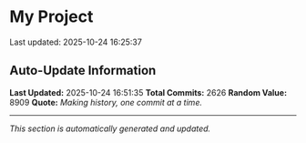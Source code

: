 # My Project


Last updated: 2025-10-24 16:25:37









































































































































































































































































































































































































































































































































































































































































































































































































































































































































































































































































































































































































































































































































































































































































































































































































































































































































































































































































































































































































































































































































































































































































































































































































































































































































































































































































































































































































































































































































































































































































































































## Auto-Update Information

**Last Updated:** 2025-10-24 16:51:35
**Total Commits:** 2626
**Random Value:** 8909
**Quote:** _Making history, one commit at a time._

---
_This section is automatically generated and updated._
